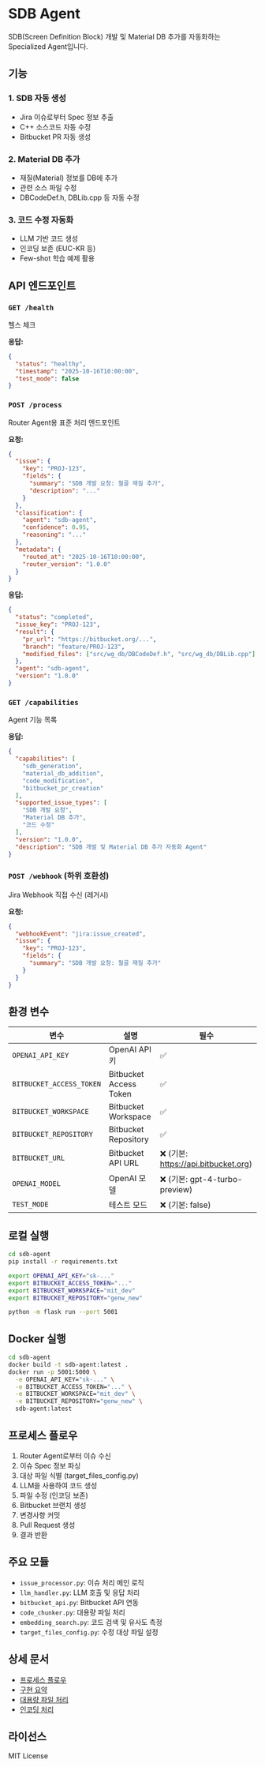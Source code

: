 # SDB Agent

SDB(Screen Definition Block) 개발 및 Material DB 추가를 자동화하는 Specialized Agent입니다.

## 기능

### 1. SDB 자동 생성
- Jira 이슈로부터 Spec 정보 추출
- C++ 소스코드 자동 수정
- Bitbucket PR 자동 생성

### 2. Material DB 추가
- 재질(Material) 정보를 DB에 추가
- 관련 소스 파일 수정
- DBCodeDef.h, DBLib.cpp 등 자동 수정

### 3. 코드 수정 자동화
- LLM 기반 코드 생성
- 인코딩 보존 (EUC-KR 등)
- Few-shot 학습 예제 활용

## API 엔드포인트

### `GET /health`
헬스 체크

**응답:**
```json
{
  "status": "healthy",
  "timestamp": "2025-10-16T10:00:00",
  "test_mode": false
}
```

### `POST /process`
Router Agent용 표준 처리 엔드포인트

**요청:**
```json
{
  "issue": {
    "key": "PROJ-123",
    "fields": {
      "summary": "SDB 개발 요청: 철골 재질 추가",
      "description": "..."
    }
  },
  "classification": {
    "agent": "sdb-agent",
    "confidence": 0.95,
    "reasoning": "..."
  },
  "metadata": {
    "routed_at": "2025-10-16T10:00:00",
    "router_version": "1.0.0"
  }
}
```

**응답:**
```json
{
  "status": "completed",
  "issue_key": "PROJ-123",
  "result": {
    "pr_url": "https://bitbucket.org/...",
    "branch": "feature/PROJ-123",
    "modified_files": ["src/wg_db/DBCodeDef.h", "src/wg_db/DBLib.cpp"]
  },
  "agent": "sdb-agent",
  "version": "1.0.0"
}
```

### `GET /capabilities`
Agent 기능 목록

**응답:**
```json
{
  "capabilities": [
    "sdb_generation",
    "material_db_addition",
    "code_modification",
    "bitbucket_pr_creation"
  ],
  "supported_issue_types": [
    "SDB 개발 요청",
    "Material DB 추가",
    "코드 수정"
  ],
  "version": "1.0.0",
  "description": "SDB 개발 및 Material DB 추가 자동화 Agent"
}
```

### `POST /webhook` (하위 호환성)
Jira Webhook 직접 수신 (레거시)

**요청:**
```json
{
  "webhookEvent": "jira:issue_created",
  "issue": {
    "key": "PROJ-123",
    "fields": {
      "summary": "SDB 개발 요청: 철골 재질 추가"
    }
  }
}
```

## 환경 변수

| 변수 | 설명 | 필수 |
|------|------|------|
| `OPENAI_API_KEY` | OpenAI API 키 | ✅ |
| `BITBUCKET_ACCESS_TOKEN` | Bitbucket Access Token | ✅ |
| `BITBUCKET_WORKSPACE` | Bitbucket Workspace | ✅ |
| `BITBUCKET_REPOSITORY` | Bitbucket Repository | ✅ |
| `BITBUCKET_URL` | Bitbucket API URL | ❌ (기본: https://api.bitbucket.org) |
| `OPENAI_MODEL` | OpenAI 모델 | ❌ (기본: gpt-4-turbo-preview) |
| `TEST_MODE` | 테스트 모드 | ❌ (기본: false) |

## 로컬 실행

```bash
cd sdb-agent
pip install -r requirements.txt

export OPENAI_API_KEY="sk-..."
export BITBUCKET_ACCESS_TOKEN="..."
export BITBUCKET_WORKSPACE="mit_dev"
export BITBUCKET_REPOSITORY="genw_new"

python -m flask run --port 5001
```

## Docker 실행

```bash
cd sdb-agent
docker build -t sdb-agent:latest .
docker run -p 5001:5000 \
  -e OPENAI_API_KEY="sk-..." \
  -e BITBUCKET_ACCESS_TOKEN="..." \
  -e BITBUCKET_WORKSPACE="mit_dev" \
  -e BITBUCKET_REPOSITORY="genw_new" \
  sdb-agent:latest
```

## 프로세스 플로우

1. Router Agent로부터 이슈 수신
2. 이슈 Spec 정보 파싱
3. 대상 파일 식별 (target_files_config.py)
4. LLM을 사용하여 코드 생성
5. 파일 수정 (인코딩 보존)
6. Bitbucket 브랜치 생성
7. 변경사항 커밋
8. Pull Request 생성
9. 결과 반환

## 주요 모듈

- `issue_processor.py`: 이슈 처리 메인 로직
- `llm_handler.py`: LLM 호출 및 응답 처리
- `bitbucket_api.py`: Bitbucket API 연동
- `code_chunker.py`: 대용량 파일 처리
- `embedding_search.py`: 코드 검색 및 유사도 측정
- `target_files_config.py`: 수정 대상 파일 설정

## 상세 문서

- [프로세스 플로우](doc/PROCESS_FLOW.md)
- [구현 요약](doc/IMPLEMENTATION_SUMMARY.md)
- [대용량 파일 처리](doc/LARGE_FILE_STRATEGY.md)
- [인코딩 처리](doc/ENCODING_FIX_GUIDE.md)

## 라이선스

MIT License

